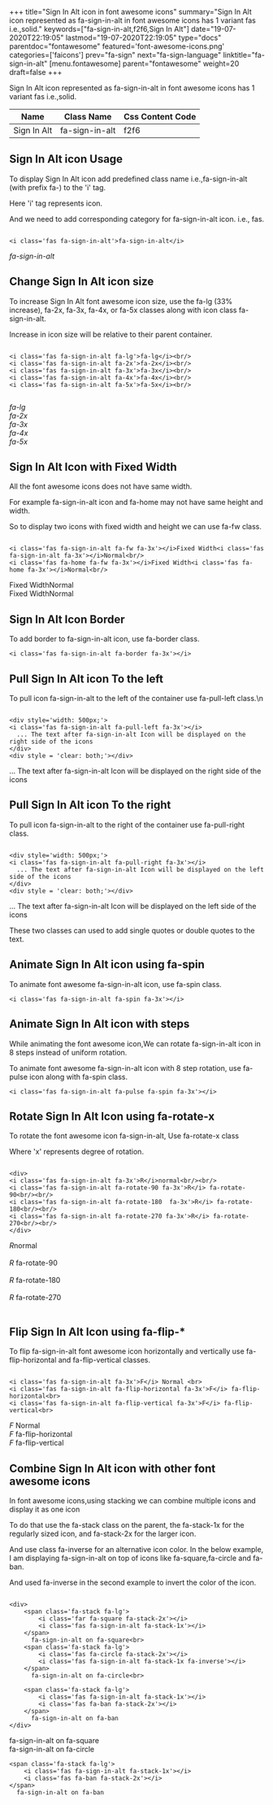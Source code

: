 +++
title="Sign In Alt icon in font awesome icons"
summary="Sign In Alt icon represented as fa-sign-in-alt in font awesome icons has 1 variant fas i.e.,solid."
keywords=["fa-sign-in-alt,f2f6,Sign In Alt"]
date="19-07-2020T22:19:05"
lastmod="19-07-2020T22:19:05"
type="docs"
parentdoc="fontawesome"
featured='font-awesome-icons.png'
categories=['faicons']
prev="fa-sign"
next="fa-sign-language"
linktitle="fa-sign-in-alt"
[menu.fontawesome]
parent="fontawesome"
weight=20
draft=false
+++


Sign In Alt icon represented as fa-sign-in-alt in font awesome icons has 1 variant fas i.e.,solid.

<div class='table-responsive'><table class='table'><thead><tr><th>Name</th><th>Class Name</th><th>Css Content Code</th></tr></thead><tbody><tr><td>Sign In Alt</td><td>fa-sign-in-alt</td><td>f2f6</td></tr></tbody></table></div>



## Sign In Alt icon Usage

To display Sign In Alt icon add predefined class name i.e.,fa-sign-in-alt (with prefix fa-) to the 'i' tag.

Here 'i' tag represents icon.

And we need to add corresponding category for fa-sign-in-alt icon. i.e., fas.


```

<i class='fas fa-sign-in-alt'>fa-sign-in-alt</i>
```

<i class='fas fa-sign-in-alt'>fa-sign-in-alt</i>




## Change Sign In Alt icon size
To increase Sign In Alt font awesome icon size, use the fa-lg (33% increase), fa-2x, fa-3x, fa-4x, or fa-5x classes along with icon class fa-sign-in-alt.

Increase in icon size will be relative to their parent container. 

```

<i class='fas fa-sign-in-alt fa-lg'>fa-lg</i><br/>
<i class='fas fa-sign-in-alt fa-2x'>fa-2x</i><br/>
<i class='fas fa-sign-in-alt fa-3x'>fa-3x</i><br/>
<i class='fas fa-sign-in-alt fa-4x'>fa-4x</i><br/>
<i class='fas fa-sign-in-alt fa-5x'>fa-5x</i><br/>
            
```

<i class='fas fa-sign-in-alt fa-lg'>fa-lg</i><br/>
<i class='fas fa-sign-in-alt fa-2x'>fa-2x</i><br/>
<i class='fas fa-sign-in-alt fa-3x'>fa-3x</i><br/>
<i class='fas fa-sign-in-alt fa-4x'>fa-4x</i><br/>
<i class='fas fa-sign-in-alt fa-5x'>fa-5x</i><br/>
            



## Sign In Alt Icon with Fixed Width 

All the font awesome icons does not have same width.

For example fa-sign-in-alt icon and fa-home may not have same height and width.

So to display two icons with fixed width and height we can use fa-fw class.


```

<i class='fas fa-sign-in-alt fa-fw fa-3x'></i>Fixed Width<i class='fas fa-sign-in-alt fa-3x'></i>Normal<br/>
<i class='fas fa-home fa-fw fa-3x'></i>Fixed Width<i class='fas fa-home fa-3x'></i>Normal<br/>
```

<i class='fas fa-sign-in-alt fa-fw fa-3x'></i>Fixed Width<i class='fas fa-sign-in-alt fa-3x'></i>Normal<br/>
<i class='fas fa-home fa-fw fa-3x'></i>Fixed Width<i class='fas fa-home fa-3x'></i>Normal<br/>



## Sign In Alt Icon Border 

To add border to fa-sign-in-alt icon, use fa-border class.


```
<i class='fas fa-sign-in-alt fa-border fa-3x'></i>

```
<i class='fas fa-sign-in-alt fa-border fa-3x'></i>





## Pull Sign In Alt icon To the left

To pull icon fa-sign-in-alt to the left of the container use fa-pull-left class.\n

```

<div style='width: 500px;'>
<i class='fas fa-sign-in-alt fa-pull-left fa-3x'></i>
  ... The text after fa-sign-in-alt Icon will be displayed on the right side of the icons
</div>
<div style = 'clear: both;'></div>
```

<div style='width: 500px;'>
<i class='fas fa-sign-in-alt fa-pull-left fa-3x'></i>
  ... The text after fa-sign-in-alt Icon will be displayed on the right side of the icons
</div>
<div style = 'clear: both;'></div>




## Pull Sign In Alt icon To the right
To pull icon fa-sign-in-alt to the right of the container use fa-pull-right class.

```

<div style='width: 500px;'>
<i class='fas fa-sign-in-alt fa-pull-right fa-3x'></i>
  ... The text after fa-sign-in-alt Icon will be displayed on the left side of the icons
</div>
<div style = 'clear: both;'></div>
```

<div style='width: 500px;'>
<i class='fas fa-sign-in-alt fa-pull-right fa-3x'></i>
  ... The text after fa-sign-in-alt Icon will be displayed on the left side of the icons
</div>
<div style = 'clear: both;'></div>

These two classes can used to add single quotes or double quotes to the text.


## Animate Sign In Alt icon using fa-spin
To animate font awesome fa-sign-in-alt icon, use fa-spin class.

```
<i class='fas fa-sign-in-alt fa-spin fa-3x'></i>
```
<i class='fas fa-sign-in-alt fa-spin fa-3x'></i>




## Animate Sign In Alt icon with steps
While animating the font awesome icon,We can rotate fa-sign-in-alt icon in 8 steps instead of uniform rotation.

To animate font awesome fa-sign-in-alt icon with 8 step rotation, use fa-pulse icon along with fa-spin class.


```
<i class='fas fa-sign-in-alt fa-pulse fa-spin fa-3x'></i>

```
<i class='fas fa-sign-in-alt fa-pulse fa-spin fa-3x'></i>





## Rotate Sign In Alt Icon using fa-rotate-x
To rotate the font awesome icon fa-sign-in-alt, Use fa-rotate-x class

Where 'x' represents degree of rotation.


```

<div>
<i class='fas fa-sign-in-alt fa-3x'>R</i>normal<br/><br/>
<i class='fas fa-sign-in-alt fa-rotate-90 fa-3x'>R</i> fa-rotate-90<br/><br/> 
<i class='fas fa-sign-in-alt fa-rotate-180  fa-3x'>R</i> fa-rotate-180<br/><br/> 
<i class='fas fa-sign-in-alt fa-rotate-270 fa-3x'>R</i> fa-rotate-270<br/><br/>
</div>
```

<div>
<i class='fas fa-sign-in-alt fa-3x'>R</i>normal<br/><br/>
<i class='fas fa-sign-in-alt fa-rotate-90 fa-3x'>R</i> fa-rotate-90<br/><br/> 
<i class='fas fa-sign-in-alt fa-rotate-180  fa-3x'>R</i> fa-rotate-180<br/><br/> 
<i class='fas fa-sign-in-alt fa-rotate-270 fa-3x'>R</i> fa-rotate-270<br/><br/>
</div>




## Flip Sign In Alt Icon using fa-flip-*
To flip fa-sign-in-alt font awesome icon horizontally and vertically use fa-flip-horizontal and fa-flip-vertical classes. 

```

<i class='fas fa-sign-in-alt fa-3x'>F</i> Normal <br>
<i class='fas fa-sign-in-alt fa-flip-horizontal fa-3x'>F</i> fa-flip-horizontal<br>
<i class='fas fa-sign-in-alt fa-flip-vertical fa-3x'>F</i> fa-flip-vertical<br>
```

<i class='fas fa-sign-in-alt fa-3x'>F</i> Normal <br>
<i class='fas fa-sign-in-alt fa-flip-horizontal fa-3x'>F</i> fa-flip-horizontal<br>
<i class='fas fa-sign-in-alt fa-flip-vertical fa-3x'>F</i> fa-flip-vertical<br>




## Combine Sign In Alt icon with other font awesome icons
In font awesome icons,using stacking we can combine multiple icons and display it as one icon 

To do that use the fa-stack class on the parent, the fa-stack-1x for the regularly sized icon, and fa-stack-2x for the larger icon.

And use class fa-inverse for an alternative icon color. 
In the below example, I am displaying fa-sign-in-alt on top of icons like fa-square,fa-circle and fa-ban.

And used fa-inverse in the second example to invert the color of the icon.

```

<div>
    <span class='fa-stack fa-lg'>
        <i class='far fa-square fa-stack-2x'></i>
        <i class='fas fa-sign-in-alt fa-stack-1x'></i>
    </span>
      fa-sign-in-alt on fa-square<br>
    <span class='fa-stack fa-lg'>
        <i class='fas fa-circle fa-stack-2x'></i>
        <i class='fas fa-sign-in-alt fa-stack-1x fa-inverse'></i>
    </span>
      fa-sign-in-alt on fa-circle<br>

    <span class='fa-stack fa-lg'>
        <i class='fas fa-sign-in-alt fa-stack-1x'></i>
        <i class='fas fa-ban fa-stack-2x'></i>
    </span>
      fa-sign-in-alt on fa-ban
</div>
```

<div>
    <span class='fa-stack fa-lg'>
        <i class='far fa-square fa-stack-2x'></i>
        <i class='fas fa-sign-in-alt fa-stack-1x'></i>
    </span>
      fa-sign-in-alt on fa-square<br>
    <span class='fa-stack fa-lg'>
        <i class='fas fa-circle fa-stack-2x'></i>
        <i class='fas fa-sign-in-alt fa-stack-1x fa-inverse'></i>
    </span>
      fa-sign-in-alt on fa-circle<br>

    <span class='fa-stack fa-lg'>
        <i class='fas fa-sign-in-alt fa-stack-1x'></i>
        <i class='fas fa-ban fa-stack-2x'></i>
    </span>
      fa-sign-in-alt on fa-ban
</div>






